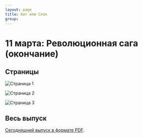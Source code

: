 ```yaml
---
layout: page
title: Кит или Слон
group: 
---
```


# 11 марта: Революционная сага (окончание)

## Страницы

![Страница 1](https://www.dropbox.com/scl/fi/3xvx4cdjjvbum8yz8hkb0/2025-03-11-page001.jpg?rlkey=jk90yoiq28mznr27c2thcfqtu&raw=1)

![Страница 2](https://www.dropbox.com/scl/fi/wzzrf598ii3gy6htg0jgk/2025-03-11-page002.jpg?rlkey=84pcqkns4i6lg9h5ooh9b98hw&raw=1)

![Страница 3](https://www.dropbox.com/scl/fi/5n1qtb7vyoo7kfghsj44y/2025-03-11-page003.jpg?rlkey=dxe63q44isoy06wq5kznsoieh&raw=1)

## Весь выпуск

[Сегодняшний выпуск в формате PDF](https://www.dropbox.com/scl/fi/yd7t08axzy6aqcwtrm2ga/2025-03-11.pdf?rlkey=8f5ytlmhdrsv5xsmdjn06p93f&raw=1). 


